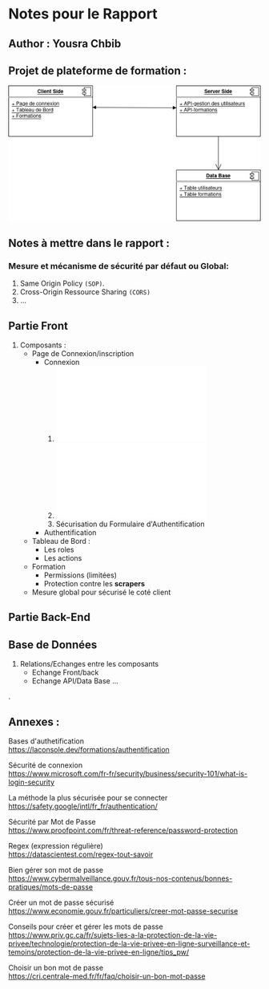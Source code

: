 # Notes pour le Rapport
## Author : Yousra Chbib
## Projet de plateforme de formation :
![Architecture](src/architecture.drawio.png)

## Notes à mettre dans le rapport : 
### Mesure et mécanisme de sécurité par défaut ou Global: 
1. Same Origin Policy `(SOP)`.
2. Cross-Origin Ressource Sharing `(CORS)`
3. ...

## Partie Front
1. Composants :
    - Page de Connexion/inscription
        - Connexion
            1. ![Sécurisation du nom d’utilisateur ](src/username.md)
            2. ![Politique de mots de passe sécurisés](src/password.md)
            3. Sécurisation du Formulaire d'Authentification
        - Authentification
    - Tableau de Bord : 
        - Les roles
        - Les actions
    - Formation
        - Permissions (limitées)
        - Protection contre les **scrapers**
    - Mesure global pour sécurisé le coté client
## Partie Back-End
## Base de Données
1. Relations/Echanges entre les composants
    - Echange Front/back
    - Echange  API/Data Base
    ...
























.
## Annexes : 
Bases d'authetification  
https://laconsole.dev/formations/authentification

Sécurité de connexion   
https://www.microsoft.com/fr-fr/security/business/security-101/what-is-login-security

La méthode la plus sécurisée pour se connecter  
https://safety.google/intl/fr_fr/authentication/

Sécurité par Mot de Passe  
https://www.proofpoint.com/fr/threat-reference/password-protection

Regex (expression régulière)  
https://datascientest.com/regex-tout-savoir

Bien gérer son mot de passe   
https://www.cybermalveillance.gouv.fr/tous-nos-contenus/bonnes-pratiques/mots-de-passe

Créer un mot de passe sécurisé  
https://www.economie.gouv.fr/particuliers/creer-mot-passe-securise

Conseils pour créer et gérer les mots de passe  
https://www.priv.gc.ca/fr/sujets-lies-a-la-protection-de-la-vie-privee/technologie/protection-de-la-vie-privee-en-ligne-surveillance-et-temoins/protection-de-la-vie-privee-en-ligne/tips_pw/

Choisir un bon mot de passe  
https://cri.centrale-med.fr/fr/faq/choisir-un-bon-mot-passe